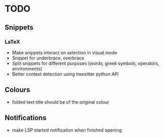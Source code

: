 # TODO
## Snippets
### LaTeX
 - Make snippets interact on selection in visual mode
 - Snippet for underbrace, overbrace
 - Split snippets for different purposes (words, greek symbols, operators, environments)
 - Better context detection using treesitter python API
## Colours
 - folded text title should be of the original colour
## Notifications
 - make LSP started notification when finished opening
